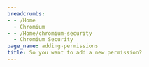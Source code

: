 ```yaml
---
breadcrumbs:
- - /Home
  - Chromium
- - /Home/chromium-security
  - Chromium Security
page_name: adding-permissions
title: So you want to add a new permission?
---
```



